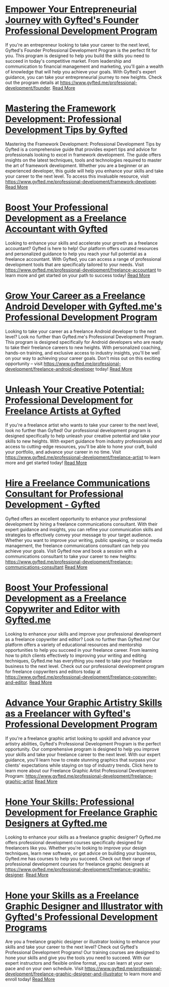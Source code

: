 # [Empower Your Entrepreneurial Journey with Gyfted's Founder Professional Development Program](https://www.gyfted.me/professional-development/founder)

If you're an entrepreneur looking to take your career to the next level, Gyfted's Founder Professional Development Program is the perfect fit for you. This program is designed to help you build the skills you need to succeed in today's competitive market. From leadership and communication to financial management and marketing, you'll gain a wealth of knowledge that will help you achieve your goals. With Gyfted's expert guidance, you can take your entrepreneurial journey to new heights. Check out the program details at https://www.gyfted.me/professional-development/founder. [Read More](https://www.gyfted.me/professional-development/founder)

# [Mastering the Framework Development: Professional Development Tips by Gyfted](https://www.gyfted.me/professional-development/framework-developer)

Mastering the Framework Development: Professional Development Tips by Gyfted is a comprehensive guide that provides expert tips and advice for professionals looking to excel in framework development. The guide offers insights on the latest techniques, tools and technologies required to master the art of framework development. Whether you are a beginner or an experienced developer, this guide will help you enhance your skills and take your career to the next level. To access this invaluable resource, visit https://www.gyfted.me/professional-development/framework-developer. [Read More](https://www.gyfted.me/professional-development/framework-developer)

# [Boost Your Professional Development as a Freelance Accountant with Gyfted](https://www.gyfted.me/professional-development/freelance-accountant)

Looking to enhance your skills and accelerate your growth as a freelance accountant? Gyfted is here to help! Our platform offers curated resources and personalized guidance to help you reach your full potential as a freelance accountant. With Gyfted, you can access a range of professional development tools that are specifically tailored to your needs. Visit https://www.gyfted.me/professional-development/freelance-accountant to learn more and get started on your path to success today! [Read More](https://www.gyfted.me/professional-development/freelance-accountant)

# [Grow Your Career as a Freelance Android Developer with Gyfted.me's Professional Development Program](https://www.gyfted.me/professional-development/freelance-android-developer)

Looking to take your career as a freelance Android developer to the next level? Look no further than Gyfted.me's Professional Development Program. This program is designed specifically for Android developers who are ready to take their freelance careers to new heights. With personalized coaching, hands-on training, and exclusive access to industry insights, you'll be well on your way to achieving your career goals. Don't miss out on this exciting opportunity – visit https://www.gyfted.me/professional-development/freelance-android-developer today! [Read More](https://www.gyfted.me/professional-development/freelance-android-developer)

# [Unleash Your Creative Potential: Professional Development for Freelance Artists at Gyfted](https://www.gyfted.me/professional-development/freelance-artist)

If you're a freelance artist who wants to take your career to the next level, look no further than Gyfted! Our professional development program is designed specifically to help unleash your creative potential and take your skills to new heights. With expert guidance from industry professionals and access to cutting-edge resources, you'll be able to hone your craft, build your portfolio, and advance your career in no time. Visit https://www.gyfted.me/professional-development/freelance-artist to learn more and get started today! [Read More](https://www.gyfted.me/professional-development/freelance-artist)

# [Hire a Freelance Communications Consultant for Professional Development - Gyfted](https://www.gyfted.me/professional-development/freelance-communications-consultant)

Gyfted offers an excellent opportunity to enhance your professional development by hiring a freelance communications consultant. With their expert guidance and insights, you can refine your communication skills and strategies to effectively convey your message to your target audience. Whether you want to improve your writing, public speaking, or social media management, the freelance communications consultant can help you achieve your goals. Visit Gyfted now and book a session with a communications consultant to take your career to new heights: https://www.gyfted.me/professional-development/freelance-communications-consultant [Read More](https://www.gyfted.me/professional-development/freelance-communications-consultant)

# [Boost Your Professional Development as a Freelance Copywriter and Editor with Gyfted.me](https://www.gyfted.me/professional-development/freelance-copywriter-and-editor)

Looking to enhance your skills and improve your professional development as a freelance copywriter and editor? Look no further than Gyfted.me! Our platform offers a variety of educational resources and mentorship opportunities to help you succeed in your freelance career. From learning how to pitch clients effectively to improving your writing and editing techniques, Gyfted.me has everything you need to take your freelance business to the next level. Check out our professional development program for freelance copywriters and editors today at https://www.gyfted.me/professional-development/freelance-copywriter-and-editor. [Read More](https://www.gyfted.me/professional-development/freelance-copywriter-and-editor)

# [Advance Your Graphic Artistry Skills as a Freelancer with Gyfted's Professional Development Program](https://www.gyfted.me/professional-development/freelance-graphic-artist)

If you're a freelance graphic artist looking to upskill and advance your artistry abilities, Gyfted's Professional Development Program is the perfect opportunity. Our comprehensive program is designed to help you improve your skills and take your freelance career to the next level. With our expert guidance, you'll learn how to create stunning graphics that surpass your clients' expectations while staying on top of industry trends. Click here to learn more about our Freelance Graphic Artist Professional Development Program: https://www.gyfted.me/professional-development/freelance-graphic-artist [Read More](https://www.gyfted.me/professional-development/freelance-graphic-artist)

# [Hone Your Skills: Professional Development for Freelance Graphic Designers at Gyfted.me](https://www.gyfted.me/professional-development/freelance-graphic-designer)

Looking to enhance your skills as a freelance graphic designer? Gyfted.me offers professional development courses specifically designed for freelancers like you. Whether you're looking to improve your design techniques, learn new software, or get advice on building your business, Gyfted.me has courses to help you succeed. Check out their range of professional development courses for freelance graphic designers at https://www.gyfted.me/professional-development/freelance-graphic-designer. [Read More](https://www.gyfted.me/professional-development/freelance-graphic-designer)

# [Hone your Skills as a Freelance Graphic Designer and Illustrator with Gyfted's Professional Development Programs](https://www.gyfted.me/professional-development/freelance-graphic-designer-and-illustrator)

Are you a freelance graphic designer or illustrator looking to enhance your skills and take your career to the next level? Check out Gyfted's Professional Development Programs! Our training courses are designed to hone your skills and give you the tools you need to succeed. With our expert instructors and flexible online format, you can learn at your own pace and on your own schedule. Visit https://www.gyfted.me/professional-development/freelance-graphic-designer-and-illustrator to learn more and enroll today! [Read More](https://www.gyfted.me/professional-development/freelance-graphic-designer-and-illustrator)

